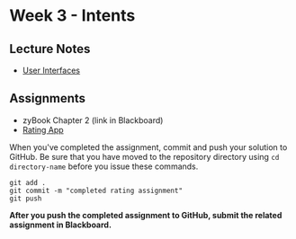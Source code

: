 # Week 3 - Intents

## Lecture Notes
- [User Interfaces](user-interface.md)

## Assignments
- zyBook Chapter 2 (link in Blackboard)
- [Rating App](rating-app.md)

When you've completed the assignment, commit and push your solution to GitHub. Be sure that you have moved to the repository directory using `cd directory-name` before you issue these commands.

```
git add .
git commit -m "completed rating assignment"
git push
```

**After you push the completed assignment to GitHub, submit the related assignment in Blackboard.**
